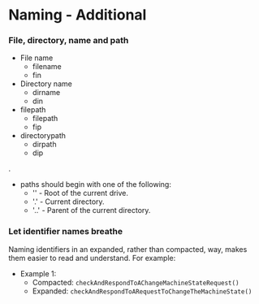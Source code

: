 # Naming - Additional

### File, directory, name and path

- File name
    - filename
    - fin
- Directory name
    - dirname
    - din
- filepath
    - filepath
    - fip
- directorypath
    - dirpath
    - dip
    
.

- paths should begin with one of the following:
    - '\' - Root of the current drive.
    - '.\' - Current directory.
    - '..\' - Parent of the current directory.

### Let identifier names breathe

Naming identifiers in an expanded, rather than compacted, way, makes them easier
to read and understand. For example:

- Example 1:
    - Compacted: `checkAndRespondToAChangeMachineStateRequest()`
    - Expanded: `checkAndRespondToARequestToChangeTheMachineState()`
